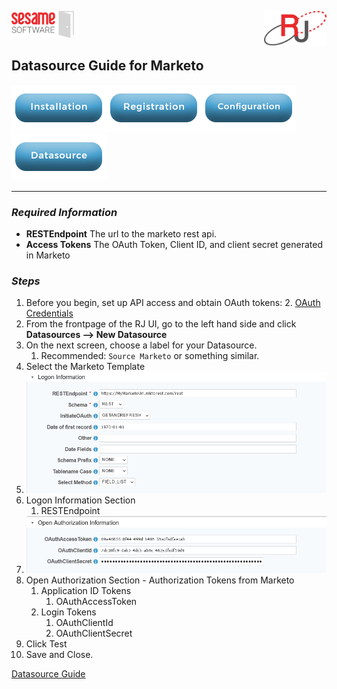 <img  src="../images/SesameSoftwareLogo-2020Final.png" width="100"><img align=right src="../images/RJOrbitLogo-2021Final.png" width="100">

## Datasource Guide for Marketo

[![Installation](../images/Button_Installation.png)](../guides/installguide.md)[![Registration](../images/Button_Registration.png)](../guides/RegistrationGuide.md)[![Configuration](../images/Button_Configuration.png)](../guides/configurationGuide.md)[![Datasource](../images/Button_Datasource.png)](../guides/DatasourceGuide.md)

---

### *Required Information*

* **RESTEndpoint** The url to the marketo rest api.
* **Access Tokens** The OAuth Token, Client ID, and client secret generated in Marketo

### *Steps*

1. Before you begin, set up API access and obtain OAuth tokens:
   2. [OAuth Credentials](additionalinfo/MarketoCreds.md)
2. From the frontpage of the RJ UI, go to the left hand side and click **Datasources --> New Datasource**
3. On the next screen, choose a label for your Datasource.
   1. Recommended: ```Source Marketo``` or something similar.
4. Select the Marketo Template
5. ![Datasource](../images/marketo1.png)
6. Logon Information Section
   1. RESTEndpoint
7. ![tokens](../images/marketo2.png)
8. Open Authorization Section - Authorization Tokens from Marketo
   1. Application ID Tokens
      1. OAuthAccessToken
   2. Login Tokens
      1. OAuthClientId
      2. OAuthClientSecret
9. Click Test
10. Save and Close.

[Datasource Guide](../guides/DatasourceGuide.md)
